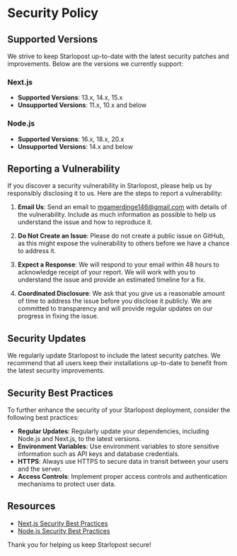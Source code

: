 # Security Policy

## Supported Versions

We strive to keep Starlopost up-to-date with the latest security patches and improvements. Below are the versions we currently support:

### Next.js

- **Supported Versions**: 13.x, 14.x, 15.x
- **Unsupported Versions**: 11.x, 10.x and below

### Node.js

- **Supported Versions**: 16.x, 18.x, 20.x
- **Unsupported Versions**: 14.x and below

## Reporting a Vulnerability

If you discover a security vulnerability in Starlopost, please help us by responsibly disclosing it to us. Here are the steps to report a vulnerability:

1. **Email Us**: Send an email to <mgamerdinge146@gmail.com> with details of the vulnerability. Include as much information as possible to help us understand the issue and how to reproduce it.

2. **Do Not Create an Issue**: Please do not create a public issue on GitHub, as this might expose the vulnerability to others before we have a chance to address it.

3. **Expect a Response**: We will respond to your email within 48 hours to acknowledge receipt of your report. We will work with you to understand the issue and provide an estimated timeline for a fix.

4. **Coordinated Disclosure**: We ask that you give us a reasonable amount of time to address the issue before you disclose it publicly. We are committed to transparency and will provide regular updates on our progress in fixing the issue.

## Security Updates

We regularly update Starlopost to include the latest security patches. We recommend that all users keep their installations up-to-date to benefit from the latest security improvements.

## Security Best Practices

To further enhance the security of your Starlopost deployment, consider the following best practices:

- **Regular Updates**: Regularly update your dependencies, including Node.js and Next.js, to the latest versions.
- **Environment Variables**: Use environment variables to store sensitive information such as API keys and database credentials.
- **HTTPS**: Always use HTTPS to secure data in transit between your users and the server.
- **Access Controls**: Implement proper access controls and authentication mechanisms to protect user data.

## Resources

- [Next.js Security Best Practices](https://nextjs.org/docs/pages/building-your-application/configuring/content-security-policy)
- [Node.js Security Best Practices](https://nodejs.org/en/learn/getting-started/security-best-practices)

Thank you for helping us keep Starlopost secure!
